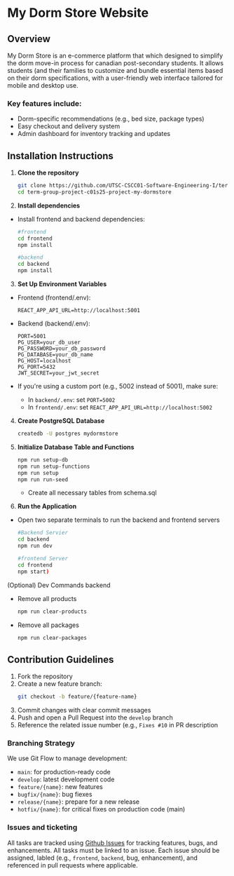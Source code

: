 # My Dorm Store Website 

## Overview 
My Dorm Store is an e-commerce platform that which designed to simplify the dorm move-in process for canadian post-secondary students. It allows students (and their families to customize and bundle essential items based on their dorm specifications, with a user-friendly web interface tailored for mobile and desktop use. 
### Key features include:
  - Dorm-specific recommendations (e.g., bed size, package types)
  - Easy checkout and delivery system
  - Admin dashboard for inventory tracking and updates


## Installation Instructions

1. **Clone the repository**

    ```bash
    git clone https://github.com/UTSC-CSCC01-Software-Engineering-I/term-group-project-c01s25-project-my-dormstore
    cd term-group-project-c01s25-project-my-dormstore
    ```

2. **Install dependencies**

  - Install frontend and backend dependencies:
   
    ```bash
    #frontend
    cd frontend
    npm install

    #backend
    cd backend
    npm install
    ```

3. **Set Up Environment Variables**
  - Frontend (frontend/.env):

     ```env
    REACT_APP_API_URL=http://localhost:5001
    ```

  - Backend (backend/.env):
    
    ```env
    PORT=5001
    PG_USER=your_db_user
    PG_PASSWORD=your_db_password
    PG_DATABASE=your_db_name
    PG_HOST=localhost
    PG_PORT=5432
    JWT_SECRET=your_jwt_secret
    ```

  - If you're using a custom port (e.g., 5002 instead of 5001), make sure:
    - In `backend/.env`: set `PORT=5002`
    - In `frontend/.env`: set `REACT_APP_API_URL=http://localhost:5002`
  
4. **Create PostgreSQL Database**

    ```bash
   createdb -U postgres mydormstore
    ```
    
5. **Initialize Database Table and Functions**

    ```bash
    npm run setup-db
    npm run setup-functions
    npm run setup
    npm run run-seed 
    ```

    - Create all necessary tables from schema.sql

6. **Run the Application**

  - Open two separate terminals to run the backend and frontend servers

    ```bash
    #Backend Servier
    cd backend
    npm run dev

    #frontend Server
    cd frontend
    npm start)
    ```
(Optional) Dev Commands backend
  - Remove all products
     ```bash
    npm run clear-products
    ```
     
  - Remove all packages

    ```bash
    npm run clear-packages
    ```

## Contribution Guidelines

1. Fork the repository
2. Create a new feature branch:
   ```bash
   git checkout -b feature/{feature-name}
   ```
3. Commit changes with clear commit messages
4. Push and open a Pull Request into the <code>develop</code> branch
5. Reference the related issue number (e.g., <code>Fixes #10</code> in PR description 

### Branching Strategy

We use Git Flow to manage development:

  * <code>main</code>: for production-ready code
  * <code>develop</code>: latest development code
  * <code>feature/{name}</code>: new features
  * <code>bugfix/{name}</code>: bug fiexes
  * <code>release/{name}</code>: prepare for a new release
  * <code>hotfix/{name}</code>: for critical fixes on production code (main)

### Issues and ticketing 

All tasks are tracked using [Github Issues](https://github.com/yourusername/your-repo/issues) for tracking features, bugs, and enhancements. All tasks must be linked to an issue. Each issue should be assigned, labled (e.g., <code>frontend</code>, <code>backend</code>, bug, enhancement), and referenced in pull requests where applicable. 

